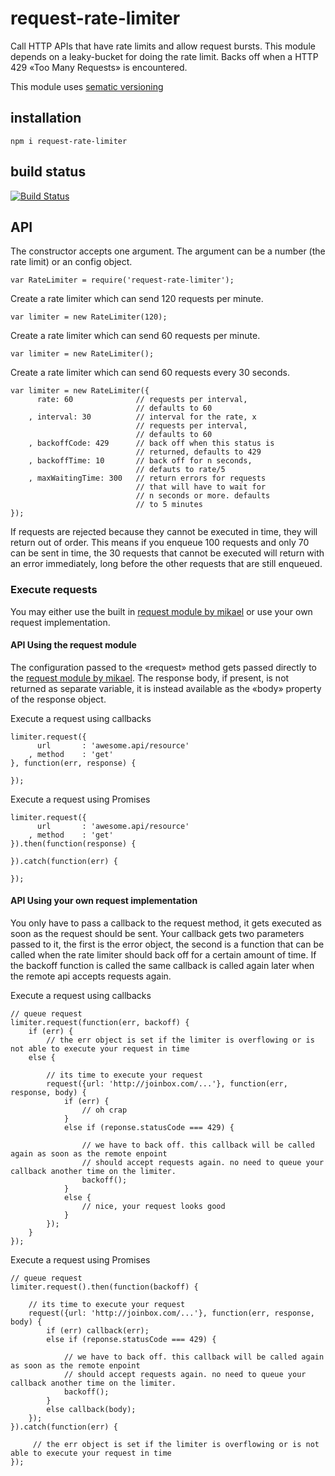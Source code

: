 # request-rate-limiter

Call HTTP APIs that have rate limits and allow request bursts. This module depends on a leaky-bucket for doing the rate limit. Backs off when a HTTP 429 «Too Many Requests» is encountered.

This module uses [sematic versioning](http://semver.org/)

## installation

    npm i request-rate-limiter

## build status

[![Build Status](https://travis-ci.org/eventEmitter/request-rate-limiter.png?branch=master)](https://travis-ci.org/eventEmitter/request-rate-limiter)


## API

The constructor accepts one argument. The argument can be a number (the rate limit) or an config object. 


    var RateLimiter = require('request-rate-limiter');


Create a rate limiter which can send 120 requests per minute.

    var limiter = new RateLimiter(120);

Create a rate limiter which can send 60 requests per minute.

    var limiter = new RateLimiter();

Create a rate limiter which can send 60 requests every 30 seconds.


    var limiter = new RateLimiter({
          rate: 60              // requests per interval, 
                                // defaults to 60
        , interval: 30          // interval for the rate, x 
                                // requests per interval, 
                                // defaults to 60
        , backoffCode: 429      // back off when this status is
                                // returned, defaults to 429
        , backoffTime: 10       // back off for n seconds, 
                                // defauts to rate/5
        , maxWaitingTime: 300   // return errors for requests
                                // that will have to wait for
                                // n seconds or more. defaults
                                // to 5 minutes
    });


If requests are rejected because they cannot be executed in time, they will return out of order. This means if you enqueue 100 requests and only 70 can be sent in time, the 30 requests that cannot be executed will return with an error immediately, long before the other requests that are still enqueued.


### Execute requests

You may either use the built in [request module by mikael](https://www.npmjs.com/package/request) or use your own request implementation.

#### API Using the request module

The configuration passed to the «request» method gets passed directly to the [request module by mikael](https://www.npmjs.com/package/request). The response body, if present, is not returned as separate variable, it is instead available as the «body» property of the response object.


Execute a request using callbacks

    limiter.request({
          url       : 'awesome.api/resource'
        , method    : 'get'
    }, function(err, response) {

    });


Execute a request using Promises


    limiter.request({
          url       : 'awesome.api/resource'
        , method    : 'get'
    }).then(function(response) {

    }).catch(function(err) {

    });



#### API Using your own request implementation


You only have to pass a callback to the request method, it gets executed as soon as the request should be sent. Your callback gets two parameters passed to it, the first is the error object, the second is a function that can be called when the rate limiter should back off for a certain amount of time. If the backoff function is called the same callback is called again later when the remote api accepts requests again.


Execute a request using callbacks

    // queue request
    limiter.request(function(err, backoff) {
        if (err) {
            // the err object is set if the limiter is overflowing or is not able to execute your request in time
        else {

            // its time to execute your request
            request({url: 'http://joinbox.com/...'}, function(err, response, body) {
                if (err) {
                    // oh crap
                }
                else if (reponse.statusCode === 429) {

                    // we have to back off. this callback will be called again as soon as the remote enpoint
                    // should accept requests again. no need to queue your callback another time on the limiter.
                    backoff();
                }
                else {
                    // nice, your request looks good
                }
            });
        }
    });
   


Execute a request using Promises

    // queue request
    limiter.request().then(function(backoff) {

        // its time to execute your request
        request({url: 'http://joinbox.com/...'}, function(err, response, body) {
            if (err) callback(err);
            else if (reponse.statusCode === 429) {

                // we have to back off. this callback will be called again as soon as the remote enpoint
                // should accept requests again. no need to queue your callback another time on the limiter.
                backoff();
            }
            else callback(body);
        });        
    }).catch(function(err) {

         // the err object is set if the limiter is overflowing or is not able to execute your request in time
    });
